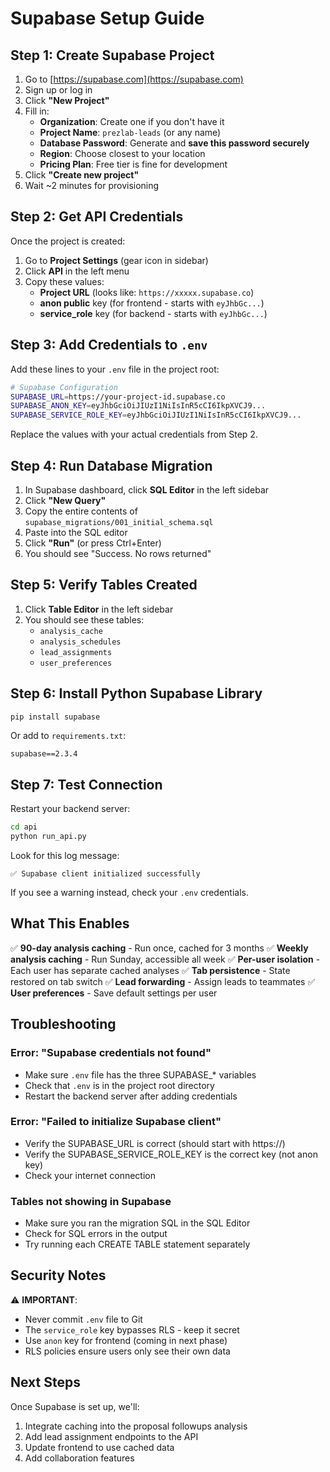 # Supabase Setup Guide

## Step 1: Create Supabase Project

1. Go to [https://supabase.com](https://supabase.com)
2. Sign up or log in
3. Click **"New Project"**
4. Fill in:
   - **Organization**: Create one if you don't have it
   - **Project Name**: `prezlab-leads` (or any name)
   - **Database Password**: Generate and **save this password securely**
   - **Region**: Choose closest to your location
   - **Pricing Plan**: Free tier is fine for development
5. Click **"Create new project"**
6. Wait ~2 minutes for provisioning

## Step 2: Get API Credentials

Once the project is created:

1. Go to **Project Settings** (gear icon in sidebar)
2. Click **API** in the left menu
3. Copy these values:
   - **Project URL** (looks like: `https://xxxxx.supabase.co`)
   - **anon public** key (for frontend - starts with `eyJhbGc...`)
   - **service_role** key (for backend - starts with `eyJhbGc...`)

## Step 3: Add Credentials to `.env`

Add these lines to your `.env` file in the project root:

```bash
# Supabase Configuration
SUPABASE_URL=https://your-project-id.supabase.co
SUPABASE_ANON_KEY=eyJhbGciOiJIUzI1NiIsInR5cCI6IkpXVCJ9...
SUPABASE_SERVICE_ROLE_KEY=eyJhbGciOiJIUzI1NiIsInR5cCI6IkpXVCJ9...
```

Replace the values with your actual credentials from Step 2.

## Step 4: Run Database Migration

1. In Supabase dashboard, click **SQL Editor** in the left sidebar
2. Click **"New Query"**
3. Copy the entire contents of `supabase_migrations/001_initial_schema.sql`
4. Paste into the SQL editor
5. Click **"Run"** (or press Ctrl+Enter)
6. You should see "Success. No rows returned"

## Step 5: Verify Tables Created

1. Click **Table Editor** in the left sidebar
2. You should see these tables:
   - `analysis_cache`
   - `analysis_schedules`
   - `lead_assignments`
   - `user_preferences`

## Step 6: Install Python Supabase Library

```bash
pip install supabase
```

Or add to `requirements.txt`:
```
supabase==2.3.4
```

## Step 7: Test Connection

Restart your backend server:
```bash
cd api
python run_api.py
```

Look for this log message:
```
✅ Supabase client initialized successfully
```

If you see a warning instead, check your `.env` credentials.

## What This Enables

✅ **90-day analysis caching** - Run once, cached for 3 months
✅ **Weekly analysis caching** - Run Sunday, accessible all week
✅ **Per-user isolation** - Each user has separate cached analyses
✅ **Tab persistence** - State restored on tab switch
✅ **Lead forwarding** - Assign leads to teammates
✅ **User preferences** - Save default settings per user

## Troubleshooting

### Error: "Supabase credentials not found"
- Make sure `.env` file has the three SUPABASE_* variables
- Check that `.env` is in the project root directory
- Restart the backend server after adding credentials

### Error: "Failed to initialize Supabase client"
- Verify the SUPABASE_URL is correct (should start with https://)
- Verify the SUPABASE_SERVICE_ROLE_KEY is the correct key (not anon key)
- Check your internet connection

### Tables not showing in Supabase
- Make sure you ran the migration SQL in the SQL Editor
- Check for SQL errors in the output
- Try running each CREATE TABLE statement separately

## Security Notes

⚠️ **IMPORTANT**:
- Never commit `.env` file to Git
- The `service_role` key bypasses RLS - keep it secret
- Use `anon` key for frontend (coming in next phase)
- RLS policies ensure users only see their own data

## Next Steps

Once Supabase is set up, we'll:
1. Integrate caching into the proposal followups analysis
2. Add lead assignment endpoints to the API
3. Update frontend to use cached data
4. Add collaboration features
